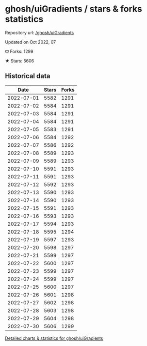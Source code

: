 # ghosh/uiGradients / stars & forks statistics

Repository url: [/ghosh/uiGradients](https://github.com/ghosh/uiGradients)

Updated on Oct 2022, 07

☋ Forks: 1299

★ Stars: 5606

## Historical data
| Date | Stars | Forks |
|------|-------|-------|
| 2022-07-01 | 5582 | 1291 | 
| 2022-07-02 | 5584 | 1291 | 
| 2022-07-03 | 5584 | 1291 | 
| 2022-07-04 | 5584 | 1291 | 
| 2022-07-05 | 5583 | 1291 | 
| 2022-07-06 | 5584 | 1292 | 
| 2022-07-07 | 5586 | 1292 | 
| 2022-07-08 | 5589 | 1293 | 
| 2022-07-09 | 5589 | 1293 | 
| 2022-07-10 | 5591 | 1293 | 
| 2022-07-11 | 5591 | 1293 | 
| 2022-07-12 | 5592 | 1293 | 
| 2022-07-13 | 5590 | 1293 | 
| 2022-07-14 | 5590 | 1293 | 
| 2022-07-15 | 5591 | 1293 | 
| 2022-07-16 | 5593 | 1293 | 
| 2022-07-17 | 5594 | 1293 | 
| 2022-07-18 | 5595 | 1294 | 
| 2022-07-19 | 5597 | 1293 | 
| 2022-07-20 | 5598 | 1297 | 
| 2022-07-21 | 5599 | 1297 | 
| 2022-07-22 | 5600 | 1297 | 
| 2022-07-23 | 5599 | 1297 | 
| 2022-07-24 | 5599 | 1297 | 
| 2022-07-25 | 5600 | 1297 | 
| 2022-07-26 | 5601 | 1298 | 
| 2022-07-27 | 5602 | 1298 | 
| 2022-07-28 | 5603 | 1298 | 
| 2022-07-29 | 5604 | 1298 | 
| 2022-07-30 | 5606 | 1299 | 


[Detailed charts & statistics for ghosh/uiGradients](https://reviewgithub.com/rep/ghosh/uiGradients)
